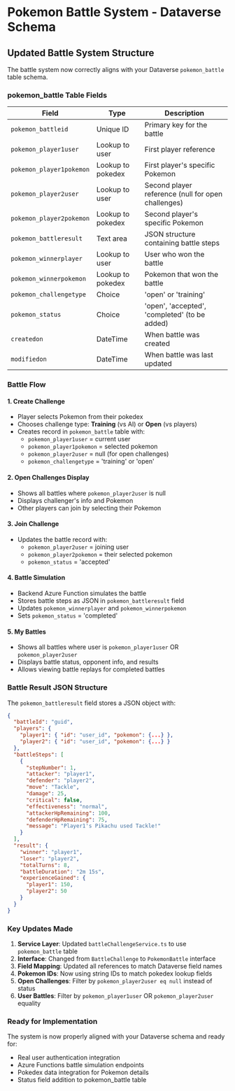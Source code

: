 # Pokemon Battle System - Dataverse Schema

## Updated Battle System Structure

The battle system now correctly aligns with your Dataverse `pokemon_battle` table schema.

### pokemon_battle Table Fields

| Field | Type | Description |
|-------|------|-------------|
| `pokemon_battleid` | Unique ID | Primary key for the battle |
| `pokemon_player1user` | Lookup to user | First player reference |
| `pokemon_player1pokemon` | Lookup to pokedex | First player's specific Pokemon |
| `pokemon_player2user` | Lookup to user | Second player reference (null for open challenges) |
| `pokemon_player2pokemon` | Lookup to pokedex | Second player's specific Pokemon |
| `pokemon_battleresult` | Text area | JSON structure containing battle steps |
| `pokemon_winnerplayer` | Lookup to user | User who won the battle |
| `pokemon_winnerpokemon` | Lookup to pokedex | Pokemon that won the battle |
| `pokemon_challengetype` | Choice | 'open' or 'training' |
| `pokemon_status` | Choice | 'open', 'accepted', 'completed' (to be added) |
| `createdon` | DateTime | When battle was created |
| `modifiedon` | DateTime | When battle was last updated |

### Battle Flow

#### 1. Create Challenge
- Player selects Pokemon from their pokedex
- Chooses challenge type: **Training** (vs AI) or **Open** (vs players)
- Creates record in `pokemon_battle` table with:
  - `pokemon_player1user` = current user
  - `pokemon_player1pokemon` = selected pokemon
  - `pokemon_player2user` = null (for open challenges)
  - `pokemon_challengetype` = 'training' or 'open'

#### 2. Open Challenges Display
- Shows all battles where `pokemon_player2user` is null
- Displays challenger's info and Pokemon
- Other players can join by selecting their Pokemon

#### 3. Join Challenge
- Updates the battle record with:
  - `pokemon_player2user` = joining user
  - `pokemon_player2pokemon` = their selected pokemon
  - `pokemon_status` = 'accepted'

#### 4. Battle Simulation
- Backend Azure Function simulates the battle
- Stores battle steps as JSON in `pokemon_battleresult` field
- Updates `pokemon_winnerplayer` and `pokemon_winnerpokemon`
- Sets `pokemon_status` = 'completed'

#### 5. My Battles
- Shows all battles where user is `pokemon_player1user` OR `pokemon_player2user`
- Displays battle status, opponent info, and results
- Allows viewing battle replays for completed battles

### Battle Result JSON Structure

The `pokemon_battleresult` field stores a JSON object with:

```json
{
  "battleId": "guid",
  "players": {
    "player1": { "id": "user_id", "pokemon": {...} },
    "player2": { "id": "user_id", "pokemon": {...} }
  },
  "battleSteps": [
    {
      "stepNumber": 1,
      "attacker": "player1",
      "defender": "player2",
      "move": "Tackle",
      "damage": 25,
      "critical": false,
      "effectiveness": "normal",
      "attackerHpRemaining": 100,
      "defenderHpRemaining": 75,
      "message": "Player1's Pikachu used Tackle!"
    }
  ],
  "result": {
    "winner": "player1",
    "loser": "player2",
    "totalTurns": 8,
    "battleDuration": "2m 15s",
    "experienceGained": {
      "player1": 150,
      "player2": 50
    }
  }
}
```

### Key Updates Made

1. **Service Layer**: Updated `battleChallengeService.ts` to use `pokemon_battle` table
2. **Interface**: Changed from `BattleChallenge` to `PokemonBattle` interface
3. **Field Mapping**: Updated all references to match Dataverse field names
4. **Pokemon IDs**: Now using string IDs to match pokedex lookup fields
5. **Open Challenges**: Filter by `pokemon_player2user eq null` instead of status
6. **User Battles**: Filter by `pokemon_player1user` OR `pokemon_player2user` equality

### Ready for Implementation

The system is now properly aligned with your Dataverse schema and ready for:
- Real user authentication integration
- Azure Functions battle simulation endpoints
- Pokedex data integration for Pokemon details
- Status field addition to pokemon_battle table

